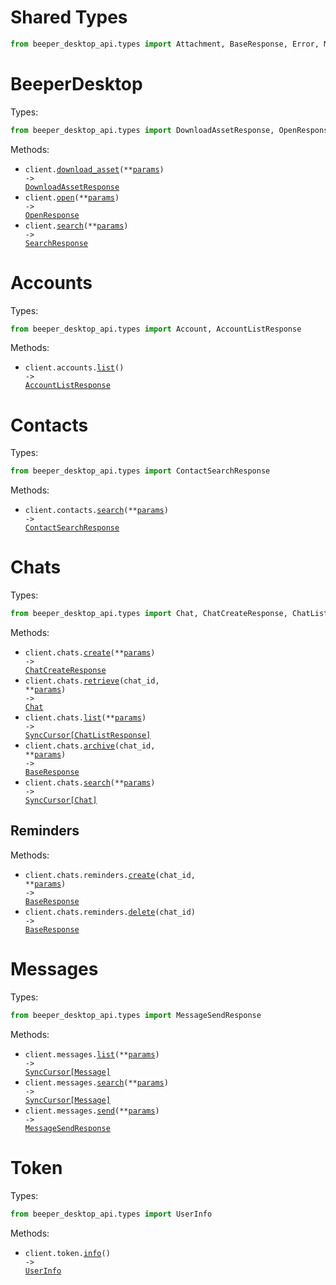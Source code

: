 # Shared Types

```python
from beeper_desktop_api.types import Attachment, BaseResponse, Error, Message, Reaction, User
```

# BeeperDesktop

Types:

```python
from beeper_desktop_api.types import DownloadAssetResponse, OpenResponse, SearchResponse
```

Methods:

- <code title="post /v1/app/download-asset">client.<a href="./src/beeper_desktop_api/_client.py">download_asset</a>(\*\*<a href="src/beeper_desktop_api/types/client_download_asset_params.py">params</a>) -> <a href="./src/beeper_desktop_api/types/download_asset_response.py">DownloadAssetResponse</a></code>
- <code title="post /v1/app/open">client.<a href="./src/beeper_desktop_api/_client.py">open</a>(\*\*<a href="src/beeper_desktop_api/types/client_open_params.py">params</a>) -> <a href="./src/beeper_desktop_api/types/open_response.py">OpenResponse</a></code>
- <code title="get /v1/search">client.<a href="./src/beeper_desktop_api/_client.py">search</a>(\*\*<a href="src/beeper_desktop_api/types/client_search_params.py">params</a>) -> <a href="./src/beeper_desktop_api/types/search_response.py">SearchResponse</a></code>

# Accounts

Types:

```python
from beeper_desktop_api.types import Account, AccountListResponse
```

Methods:

- <code title="get /v1/accounts">client.accounts.<a href="./src/beeper_desktop_api/resources/accounts.py">list</a>() -> <a href="./src/beeper_desktop_api/types/account_list_response.py">AccountListResponse</a></code>

# Contacts

Types:

```python
from beeper_desktop_api.types import ContactSearchResponse
```

Methods:

- <code title="get /v1/contacts/search">client.contacts.<a href="./src/beeper_desktop_api/resources/contacts.py">search</a>(\*\*<a href="src/beeper_desktop_api/types/contact_search_params.py">params</a>) -> <a href="./src/beeper_desktop_api/types/contact_search_response.py">ContactSearchResponse</a></code>

# Chats

Types:

```python
from beeper_desktop_api.types import Chat, ChatCreateResponse, ChatListResponse
```

Methods:

- <code title="post /v1/chats">client.chats.<a href="./src/beeper_desktop_api/resources/chats/chats.py">create</a>(\*\*<a href="src/beeper_desktop_api/types/chat_create_params.py">params</a>) -> <a href="./src/beeper_desktop_api/types/chat_create_response.py">ChatCreateResponse</a></code>
- <code title="get /v1/chats/{chatID}">client.chats.<a href="./src/beeper_desktop_api/resources/chats/chats.py">retrieve</a>(chat_id, \*\*<a href="src/beeper_desktop_api/types/chat_retrieve_params.py">params</a>) -> <a href="./src/beeper_desktop_api/types/chat.py">Chat</a></code>
- <code title="get /v1/chats">client.chats.<a href="./src/beeper_desktop_api/resources/chats/chats.py">list</a>(\*\*<a href="src/beeper_desktop_api/types/chat_list_params.py">params</a>) -> <a href="./src/beeper_desktop_api/types/chat_list_response.py">SyncCursor[ChatListResponse]</a></code>
- <code title="post /v1/chats/{chatID}/archive">client.chats.<a href="./src/beeper_desktop_api/resources/chats/chats.py">archive</a>(chat_id, \*\*<a href="src/beeper_desktop_api/types/chat_archive_params.py">params</a>) -> <a href="./src/beeper_desktop_api/types/shared/base_response.py">BaseResponse</a></code>
- <code title="get /v1/chats/search">client.chats.<a href="./src/beeper_desktop_api/resources/chats/chats.py">search</a>(\*\*<a href="src/beeper_desktop_api/types/chat_search_params.py">params</a>) -> <a href="./src/beeper_desktop_api/types/chat.py">SyncCursor[Chat]</a></code>

## Reminders

Methods:

- <code title="post /v1/chats/{chatID}/reminders">client.chats.reminders.<a href="./src/beeper_desktop_api/resources/chats/reminders.py">create</a>(chat_id, \*\*<a href="src/beeper_desktop_api/types/chats/reminder_create_params.py">params</a>) -> <a href="./src/beeper_desktop_api/types/shared/base_response.py">BaseResponse</a></code>
- <code title="delete /v1/chats/{chatID}/reminders">client.chats.reminders.<a href="./src/beeper_desktop_api/resources/chats/reminders.py">delete</a>(chat_id) -> <a href="./src/beeper_desktop_api/types/shared/base_response.py">BaseResponse</a></code>

# Messages

Types:

```python
from beeper_desktop_api.types import MessageSendResponse
```

Methods:

- <code title="get /v1/messages">client.messages.<a href="./src/beeper_desktop_api/resources/messages.py">list</a>(\*\*<a href="src/beeper_desktop_api/types/message_list_params.py">params</a>) -> <a href="./src/beeper_desktop_api/types/shared/message.py">SyncCursor[Message]</a></code>
- <code title="get /v1/messages/search">client.messages.<a href="./src/beeper_desktop_api/resources/messages.py">search</a>(\*\*<a href="src/beeper_desktop_api/types/message_search_params.py">params</a>) -> <a href="./src/beeper_desktop_api/types/shared/message.py">SyncCursor[Message]</a></code>
- <code title="post /v1/messages">client.messages.<a href="./src/beeper_desktop_api/resources/messages.py">send</a>(\*\*<a href="src/beeper_desktop_api/types/message_send_params.py">params</a>) -> <a href="./src/beeper_desktop_api/types/message_send_response.py">MessageSendResponse</a></code>

# Token

Types:

```python
from beeper_desktop_api.types import UserInfo
```

Methods:

- <code title="get /oauth/userinfo">client.token.<a href="./src/beeper_desktop_api/resources/token.py">info</a>() -> <a href="./src/beeper_desktop_api/types/user_info.py">UserInfo</a></code>
